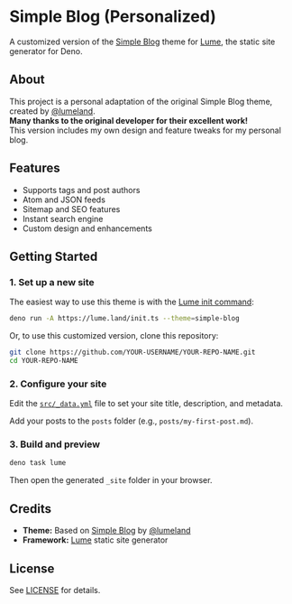 # Simple Blog (Personalized)

A customized version of the [Simple Blog](https://lume.land/theme/simple-blog/) theme for [Lume](https://lume.land), the static site generator for Deno.

## About

This project is a personal adaptation of the original Simple Blog theme, created by [@lumeland](https://github.com/lumeland).  
**Many thanks to the original developer for their excellent work!**  
This version includes my own design and feature tweaks for my personal blog.

## Features

- Supports tags and post authors
- Atom and JSON feeds
- Sitemap and SEO features
- Instant search engine
- Custom design and enhancements

## Getting Started

### 1. Set up a new site

The easiest way to use this theme is with the [Lume init command](https://deno.land/x/lume_init):

```bash
deno run -A https://lume.land/init.ts --theme=simple-blog
```

Or, to use this customized version, clone this repository:

```bash
git clone https://github.com/YOUR-USERNAME/YOUR-REPO-NAME.git
cd YOUR-REPO-NAME
```

### 2. Configure your site

Edit the [`src/_data.yml`](./src/_data.yml) file to set your site title, description, and metadata.

Add your posts to the `posts` folder (e.g., `posts/my-first-post.md`).

### 3. Build and preview

```bash
deno task lume
```

Then open the generated `_site` folder in your browser.

## Credits

- **Theme:** Based on [Simple Blog](https://lume.land/theme/simple-blog/) by [@lumeland](https://github.com/lumeland)
- **Framework:** [Lume](https://lume.land) static site generator

## License

See [LICENSE](./LICENSE) for details.

